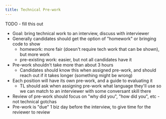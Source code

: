 ```yaml
---
title: Technical Pre-work
---
```


TODO - fill this out

- Goal: bring technical work to an interview, discuss with interviewer
- Generally candidates should get the option of "homework" or bringing code to show
    - homework: more fair (doesn't require tech work that can be shown), but more work
    - pre-existing work: easier, but not all candidates have it
- Pre-work shouldn't take more than about 3 hours
    - Candidates should know this when assigned pre-work, and should reach out if it takes longer (something might be wrong)
- Each position will have its own pre-work, and a guide to evaluating it
    - TL should ask when assigning pre-work what language they'll use so we can match to an interviewer with some conversant skill there
- Review of pre-work should focus on "why did you", "how did you", etc - not technical gotchas
- Pre-work is "due" 1 biz day before the interview, to give time for the reviewer to review